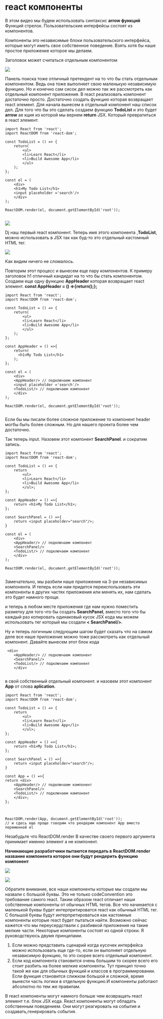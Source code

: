 # react  компоненты

В этом видео мы будем использовать синтаксис **arrow функций** Функций стрелок.
Пользовательские интерфейсы состоят из компонентов.

Компоненты это независимые блоки пользовательского интерфейса, которые могут иметь свое собственное поведение. Взять хотя бы наше простое приложение которое мы делаем.

Заголовок может считаться отдельным компонентом

![](../img/the__basics__react/react__components/001.jpg)

Панель поиска тоже отличный претендент на то что бы стать отдельным компонентом. Ведь она тоже выполняет свою маленькую независимую функцию.
Но и конечно сам сисок дел можно так же рассмотреть как отдельный компонент приложения.
В react реализовать компонент достаточно просто. Достаточно создать функцию которая возвращает react элемент.
Для начала вынесем в отдельный компонент наш список дел. Для того что бы это сделать создаем функцию **TodoList** и это будет **arrow** ae кция из которой мы вернем **return** JSX. Который превратиться в react элемент.

```
import React from 'react';
import ReactDOM from 'react-dom';

const TodoList = () => {
    return(
        <ul>
        <li>Learn React</li>
        <li>Build Awesome App</li>
        </ul>
    );
};

const el = (
    <div>
    <h1>My Todo List</h1>
    <input placeholder ='search'/>
    </div>
);

ReactDOM.render(el, document.getElementById('root'));


```


![](../img/the__basics__react/react__components/002.jpg)

Dj  наш первый react компонент. Теперь имя этого компонента ,**TodoList**, можно использовать в JSX так как буд-то это отдельный кастомный HTML тег.

![](../img/the__basics__react/react__components/003.jpg)

Как видим ничего не сломалось.

Повторим этот процесс и вынесем еще пару компонентов. К примеру заголовок h1  отличный кандидат на то что бы стать компонентом. 
Создаем еще одну функцию **AppHeader** которая возвращает react элемент. **сonst AppHeader = () =>{return();};**


```
import React from 'react';
import ReactDOM from 'react-dom';

const TodoList = () => {
    return(
        <ul>
        <li>Learn React</li>
        <li>Build Awesome App</li>
        </ul>
    );
};

const AppHeader = () =>{
    return(
      <h1>My Todo List</h1>  
    );
};

const el = (
    <div>
    <AppHeader/> // подключаем компонент
    <input placeholder ='search'/>
    <TodoList/> // подключаем компонент
    </div>
);

ReactDOM.render(el, document.getElementById('root'));


```

Если бы мы писали более сложное приложение то компонент header могбы быть более сложным. Но для нашего проекта более чем достаточно.

Так теперь input. Назовем этот компонент **SearchPanel**. и сократим запись.

```
import React from 'react';
import ReactDOM from 'react-dom';

const TodoList = () => {
    return
        <ul>
        <li>Learn React</li>
        <li>Build Awesome App</li>
        </ul>;
};

const AppHeader = () =>{
    return <h1>My Todo List</h1>;
};

const SearchPanel = () =>{
    return <input placeholder="search"/>;
}

const el = (
    <div>
    <AppHeader/> // подключаем компонент
    <SearchPanel/>
    <TodoList/> // подключаем компонент
    </div>
);

ReactDOM.render(el, document.getElementById('root'));


```

Замечательно, мы разбили наше приложение на 3-ри независимых компонента. И теперь если нам придется переиспользовать эти компоненты в других частях приложения или менять их, нам сделать это будет намного проще.

и теперь в любом месте приложения где нам нужно поместить разметку для того что бы создать **SearchPanel**, вместо того что бы каждый раз копировать одинаковый кусок JSX  кода мы можем использовать тег который мы создали **< SearchPanel/>**.

Ну и теперь логичным следующим шагом будет сказать что на самом деле все наше приложение можно тоже рассмотреть как отдельный компонент.
Давайте вынесем этот блок кода

```
 <div>
    <AppHeader/> // подключаем компонент
    <SearchPanel/>
    <TodoList/> // подключаем компонент
    </div>


```

в свой собственный отдельный компонент. и назовем этот компонент **App** от слова **aplication**.

```
import React from 'react';
import ReactDOM from 'react-dom';

const TodoList = () => {
    return
        <ul>
        <li>Learn React</li>
        <li>Build Awesome App</li>
        </ul>;
};

const AppHeader = () =>{
    return <h1>My Todo List</h1>;
};

const SearchPanel = () =>{
    return <input placeholder="search"/>;
}

const App = () =>{
return <div>
    <AppHeader/> // подключаем компонент
    <SearchPanel/>
    <TodoList/> // подключаем компонент
    </div>;
};



ReactDOM.render(App, document.getElementById('root'));
// и сдесь еще проще говорим что рендерим компонент App вместо переменной el

```

Незабудьте что ReactDOM.render В качестве своего первого аргумента принимает именно элемент а не компонент. 

**Начинающие разработчики пытаются передать в ReactDOM.render название компонента которое они будут рендерить функцию компонент** 

![](../img/the__basics__react/react__components/004.jpg)

![](../img/the__basics__react/react__components/005.jpg)

Обратите внимание, все наши компоненты которые мы создали мы назвали с большой буквы. Это не только сodeConvention  это требование самого react. Таким образом react  отличает наши собственные компоненты от обычных HTML тегов. Все что начинается с маленькой буквы будет интерпритироватся react  как обычный HTML тег. С большой буквы будут интерпретироваться как кастомные компоненты которые react будет пытаться найти.
Возможно сейчас кажется что мы переусердствали с разбивкой приложения на такие мелкие части. Некоторые компоненты состоят из одной строки.
Я руководствуюсь двумя принципами.
1. Если можно представить сценарий когда кусочек интерфейса можно использовать еще где-то, если он выполняет отдельную независимую функцию, то это скорее всего отдельный компонент.
2. Если код компонента становится очень большим то скорее всего его стоит разбить на более мелкие компоненты. Тут принцип точно такой же как для обычных функций и классов в программировании. Если функция становится слижком большой и сложной, время вынести часть логики в отдельную функцию.И компоненты работают абсолютно по тем же правилам.
   
В react  компоненты могут намного больше чем возвращать react элемент т.е. блок JSX кода. React  компоненты могут обладать собственным поведением. Они могут реагировать на события и создавать,генерировать события.